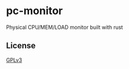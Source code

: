 # pc-monitor

Physical CPU/MEM/LOAD monitor built with rust

## License
[GPLv3](https://choosealicense.com/licenses/gpl-3.0/)
